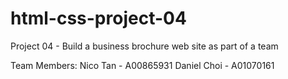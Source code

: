 # html-css-project-04
Project 04 - Build a business brochure web site as part of a team

Team Members:
Nico Tan - A00865931
Daniel Choi - A01070161
